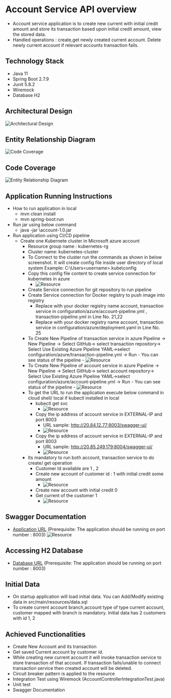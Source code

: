 # Account Service API overview
- Account service application is to create new current with initial credit amount and store its transaction based upon initial credit amount, view the stored data.
- Handled operations : create,get newly created current account. Delete newly current account if relevant accounts transaction fails.

## Technology Stack
- Java 11
- Spring Boot 2.7.9
- Junit 5.8.2
- Wiremock
- Database H2

## Architectural Design
![Architectural Design](images/ERDiagram.png)

## Entity Relationship Diagram
![Code Coverage](images/RecipeServiceERD.png)

## Code Coverage
![Entity Relationship Diagram](images/codecoverage.png)

## Application Running Instructions
 
  - How to run application in local
    - mvn clean install
    - mvn spring-boot:run
  - Run jar using below command
  	- java -jar <jar-location>\account-1.0.jar
  - Run application using CI/CD pipeline
  	- Create one Kubernete cluster in Microsoft azure account
  		- Resource group name :  kubernetes-rg
  		- Cluster name: kubernetes-cluster
  		- To Connect to the cluster run the commands as shown in below screenshot. It will create config file inside user directory of local system
  			Example:  C:\Users\<username>\.kube\config
  		- Copy this config file content to create service connection for kubernetes in azure 		
  			- ![Resource](images/kubernetesvcconnection.png) 			
  		- Create Service connection for git repository to run pipeline
  		- Create Service connection for Docker registry to push image into registry
  			- Replace with your docker registry name account, transaction service in configuration/azure/account-pipeline.yml , transaction-pipeline.yml in Line No. 21,22
  			- Replace with your docker registry name account, transaction service in configuration/azure/deployment.yaml in Line No. 25
  		- To Create New Pipeline of transaction service in azure 
  		     Pipeline -> New Pipeline -> Select GitHub-> select transaction repository-> Select Use Existing Azure Pipeline YAML->select configuration/azure/transaction-pipeline.yml -> Run
  		   		- You can see status of the pipeline
  		    	- ![Resource](images/transactionpipelinesuccess.png)  
  		- To Create New Pipeline of account service in azure 
  		     Pipeline -> New Pipeline -> Select GitHub-> select account repository-> Select Use Existing Azure Pipeline YAML->select configuration/azure/account-pipeline.yml -> Run
  		   		- You can see status of the pipeline
  		    	- ![Resource](images/accountpipelinesuccess.png) 
  		- To get the URL to run the application execute below command in cloud shell/ local if kubectl installed in local
  			- kubectl get svc
  				 - ![Resource](images/k8sservice.png)
  			- Copy the ip address of account service in EXTERNAL-IP and port 8003
  				- URL sample: http://20.84.12.77:8003/swagger-ui/
  				- ![Resource](images/accountresource.png)
			- Copy the ip address of account service in EXTERNAL-IP and port 8003
				- URL sample: http://20.85.249.179:8004/swagger-ui/
				- ![Resource](images/transactionresource.png)
		- Its mandatory to run both account, transaction service to do create/ get operation
  			- Customer Id available are 1 , 2
  			- Create new account of customer id : 1 with initial credit some amount
  				- ![Resource](images/createaccountsuccess.png)
  			- Create new account with initial credit 0
  			- Get current of the customer 1
  				- ![Resource](images/getaccountdetailsuccess.png)
  			 		      	
## Swagger Documentation
 - [Application URL](http://<hostname>:8003/recipeservice/swagger-ui/) (Prerequisite: The application should be running on port number : 8003)
![Resource](images/accountresource.png)

## Accessing H2 Database
 - [Database URL](http://<hostname>:8003/h2)  (Prerequisite: The application should be running on port number : 8003)

## Initial Data
 - On startup application will load initial data. You can Add/Modify existing data in src/main/resources/data.sql
 - To create current account branch,account type of type current account, customer mapped with branch is mandatory. Initial data has 2 customers with id 1, 2
 
## Achieved Functionalities
   - Create New Account and its transaction
   - Get saved Current account by customer id.
   - While creating new current account it will invoke transaction service to store transaction of that account.
   	 If transaction fails/unable to connect transaction service then created account will be deleted.
   - Circuit breaker pattern is applied to the resource
   - Integration Test using Wiremock (AccountControllerIntegrationTest.java)
   - Unit test 
   - Swagger Documentation
   